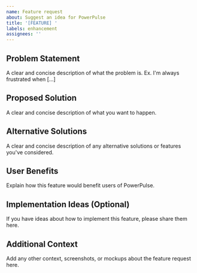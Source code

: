 ```yaml
---
name: Feature request
about: Suggest an idea for PowerPulse
title: '[FEATURE] '
labels: enhancement
assignees: ''
---
```


## Problem Statement
A clear and concise description of what the problem is. Ex. I'm always frustrated when [...]

## Proposed Solution
A clear and concise description of what you want to happen.

## Alternative Solutions
A clear and concise description of any alternative solutions or features you've considered.

## User Benefits
Explain how this feature would benefit users of PowerPulse.

## Implementation Ideas (Optional)
If you have ideas about how to implement this feature, please share them here.

## Additional Context
Add any other context, screenshots, or mockups about the feature request here.
